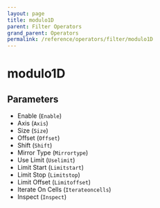 ```yaml
---
layout: page
title: modulo1D
parent: Filter Operators
grand_parent: Operators
permalink: /reference/operators/filter/modulo1D
---
```


# modulo1D

## Parameters

* Enable (`Enable`)
* Axis (`Axis`)
* Size (`Size`)
* Offset (`Offset`)
* Shift (`Shift`)
* Mirror Type (`Mirrortype`)
* Use Limit (`Uselimit`)
* Limit Start (`Limitstart`)
* Limit Stop (`Limitstop`)
* Limit Offset (`Limitoffset`)
* Iterate On Cells (`Iterateoncells`)
* Inspect (`Inspect`)
